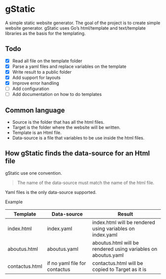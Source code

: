 # gStatic

A simple static website generator. The goal of the project is to create simple website generator. 
gStatic uses Go’s html/template and text/template libraries as the basis for the templating.

## Todo

- [x] Read all file on the template folder
- [x] Parse a yaml files and replace variables on the template
- [x] Write result to a public folder
- [x] Add support for layouts
- [x] Improve error handling
- [ ] Add configuration
- [ ] Add documentation on how to do templates

## Common language

* Source is the folder that has all the html files.
* Target is the folder where the website will be written.
* Template is an Html file.
* Data-source is a file that variables to be use inside the html files.

## How gStatic finds the data-source for an Html file

gStatic use one convention. 

> The name of the data-source must match the name of the html file.

Yaml files is the only data-source supported.

Example

| Template | Data-source | Result  |
| ------------- |-------------|-----|
| index.html | index.yaml | index.html will be rendered using variables on index.yaml |
| aboutus.html | aboutus.yaml | aboutus.html will be rendered using variables on aboutus.yaml |
| contactus.html | if no yaml file for contactus | contactus.html will be copied to Target as it is |
